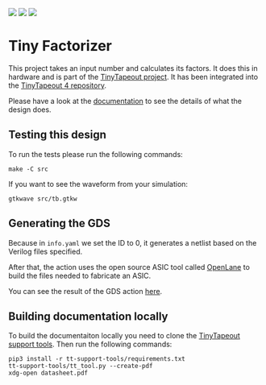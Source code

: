 ![](../../workflows/gds/badge.svg) ![](../../workflows/docs/badge.svg) ![](../../workflows/test/badge.svg)

# Tiny Factorizer

This project takes an input number and calculates its factors.
It does this in hardware and is part of the [TinyTapeout project](https://tinytapeout.com).
It has been integrated into the [TinyTapeout 4 repository](https://github.com/TinyTapeout/tinytapeout-04/tree/main/projects/tt_um_marno_factorize).

Please have a look at the [documentation](https://github.com/marnovandermaas/tiny-factorizer/actions/workflows/docs.yaml) to see the details of what the design does.

## Testing this design
To run the tests please run the following commands:
```
make -C src
```

If you want to see the waveform from your simulation:
```
gtkwave src/tb.gtkw
```

## Generating the GDS

Because in `info.yaml` we set the ID to 0, it generates a netlist based on the Verilog files specified.

After that, the action uses the open source ASIC tool called [OpenLane](https://www.zerotoasiccourse.com/terminology/openlane/) to build the files needed to fabricate an ASIC.

You can see the result of the GDS action [here](https://marnovandermaas.github.io/tiny-factorizer/).

## Building documentation locally

To build the documentaiton locally you need to clone the [TinyTapeout support tools](https://github.com/TinyTapeout/tt-support-tools).
Then run the following commands:
```
pip3 install -r tt-support-tools/requirements.txt
tt-support-tools/tt_tool.py --create-pdf
xdg-open datasheet.pdf
```
